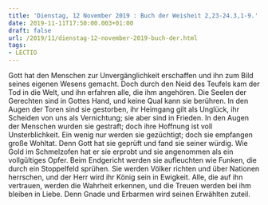 ```yaml
---
title: 'Dienstag, 12 November 2019 : Buch der Weisheit 2,23-24.3,1-9.'
date: 2019-11-11T17:50:00.003+01:00
draft: false
url: /2019/11/dienstag-12-november-2019-buch-der.html
tags: 
- LECTIO
---
```


Gott hat den Menschen zur Unvergänglichkeit erschaffen und ihn zum Bild seines eigenen Wesens gemacht. Doch durch den Neid des Teufels kam der Tod in die Welt, und ihn erfahren alle, die ihm angehören. Die Seelen der Gerechten sind in Gottes Hand, und keine Qual kann sie berühren. In den Augen der Toren sind sie gestorben, ihr Heimgang gilt als Unglück, ihr Scheiden von uns als Vernichtung; sie aber sind in Frieden. In den Augen der Menschen wurden sie gestraft; doch ihre Hoffnung ist voll Unsterblichkeit. Ein wenig nur werden sie gezüchtigt; doch sie empfangen große Wohltat. Denn Gott hat sie geprüft und fand sie seiner würdig. Wie Gold im Schmelzofen hat er sie erprobt und sie angenommen als ein vollgültiges Opfer. Beim Endgericht werden sie aufleuchten wie Funken, die durch ein Stoppelfeld sprühen. Sie werden Völker richten und über Nationen herrschen, und der Herr wird ihr König sein in Ewigkeit. Alle, die auf ihn vertrauen, werden die Wahrheit erkennen, und die Treuen werden bei ihm bleiben in Liebe. Denn Gnade und Erbarmen wird seinen Erwählten zuteil.